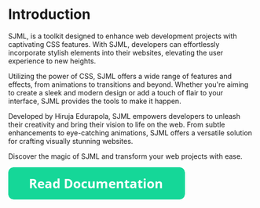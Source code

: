 # Introduction

SJML, is a toolkit designed to enhance web development projects with captivating CSS features. With SJML, developers can effortlessly incorporate stylish elements into their websites, elevating the user experience to new heights.

Utilizing the power of CSS, SJML offers a wide range of features and effects, from animations to transitions and beyond. Whether you're aiming to create a sleek and modern design or add a touch of flair to your interface, SJML provides the tools to make it happen.

Developed by Hiruja Edurapola, SJML empowers developers to unleash their creativity and bring their vision to life on the web. From subtle enhancements to eye-catching animations, SJML offers a versatile solution for crafting visually stunning websites.

Discover the magic of SJML and transform your web projects with ease.

[![image](../docs.png)](https://hirujaedurapola.github.io/SJML/docs/2.0/) 

